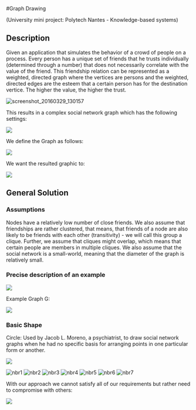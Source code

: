 #Graph Drawing

(University mini project: Polytech Nantes - Knowledge-based systems)

## Description
Given an application that simulates the behavior of a crowd of people on a process. Every person has a unique set of friends that he trusts individually (determined through a number) that does not necessarily correlate with the value of the friend. This friendship relation can be represented as a weighted, directed graph where the vertices are persons and the weighted, directed edges are the esteem that a certain person has for the destination vertice. The higher the value, the higher the trust.

![screenshot_20160329_130157](https://cloud.githubusercontent.com/assets/831215/14105859/73e1bdfc-f5ae-11e5-9d05-6a7268cea18d.png)

This results in a complex social network graph which has the following settings:

![](https://cloud.githubusercontent.com/assets/831215/14106225/1bed3a52-f5b0-11e5-885a-ec19c22d6840.png)

We define the Graph as follows:

![](https://cloud.githubusercontent.com/assets/831215/14106240/3fba5f46-f5b0-11e5-9502-958cfe0b4c2c.png)

We want the resulted graphic to:

![](https://cloud.githubusercontent.com/assets/831215/14106233/2bc566e8-f5b0-11e5-8d9c-b5162de169b5.png)

## General Solution
### Assumptions
Nodes have a relatively low number of close friends. We also assume that friendships are rather clustered, that means, that friends of a node are also likely to be friends with each other (transitivity) - we will call this group a clique. Further, we assume that cliques might overlap, which means that certain people are members in multiple cliques. We also assume that the social network is a small-world, meaning that the diameter of the graph is relatively small.

### Precise description of an example

![](https://cloud.githubusercontent.com/assets/831215/14105876/836b8654-f5ae-11e5-8b21-7ad8f00a3ccc.png)

Example Graph G:

![](https://cloud.githubusercontent.com/assets/831215/14105909/a7d8740c-f5ae-11e5-8f06-4800ed9f1ee2.png)

### Basic Shape
Circle: Used by Jacob L. Moreno, a psychiatrist, to draw social network graphs when he had no specific basis for arranging points in one particular form or another.

![](https://cloud.githubusercontent.com/assets/831215/14105915/abee87ca-f5ae-11e5-98b1-c3c0ac041b9d.png)

![nbr1](https://cloud.githubusercontent.com/assets/831215/14106389/1ff6e886-f5b1-11e5-9427-0568e0267686.png)
![nbr2](https://cloud.githubusercontent.com/assets/831215/14106399/2d273c22-f5b1-11e5-9719-19f809c424de.png)
![nbr3](https://cloud.githubusercontent.com/assets/831215/14106408/3903919e-f5b1-11e5-8c5e-e0003f96f5cd.png)
![nbr4](https://cloud.githubusercontent.com/assets/831215/14106410/435270a2-f5b1-11e5-9062-bbf0b99649a8.png)
![nbr5](https://cloud.githubusercontent.com/assets/831215/14106422/512e1b54-f5b1-11e5-904d-f35e477c75e5.png)
![nbr6](https://cloud.githubusercontent.com/assets/831215/14106433/5fbbd9cc-f5b1-11e5-917b-b10c89ac8890.png)
![nbr7](https://cloud.githubusercontent.com/assets/831215/14106440/6da4ff32-f5b1-11e5-98be-30d108fb1059.png)

With our approach we cannot satisfy all of our requirements but rather need to compromise with others: 

![](https://cloud.githubusercontent.com/assets/831215/14106511/dcb42696-f5b1-11e5-9de3-c33fa0d95e77.png)
